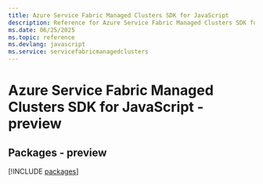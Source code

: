```yaml
---
title: Azure Service Fabric Managed Clusters SDK for JavaScript
description: Reference for Azure Service Fabric Managed Clusters SDK for JavaScript
ms.date: 06/25/2025
ms.topic: reference
ms.devlang: javascript
ms.service: servicefabricmanagedclusters
---
```

# Azure Service Fabric Managed Clusters SDK for JavaScript - preview
## Packages - preview
[!INCLUDE [packages](service-fabric-managed-clusters-index.md)]